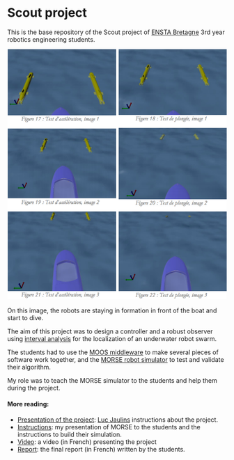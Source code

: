 # Scout project
This is the base repository of the Scout project of [ENSTA Bretagne](http://www.ensta-bretagne.fr) 3rd year robotics engineering students.

![Diving of the two robots](imgs/diving-test.png)

On this image, the robots are staying in formation in front of the boat and start to dive.

The aim of this project was to design a controller and a robust observer using [interval analysis](https://www.ensta-bretagne.fr/jaulin/intervalcourse.pdf) for the localization of an underwater robot swarm.

The students had to use the [MOOS middleware](http://www.themoos.org) to make several pieces of software work together, and the [MORSE robot simulator](https://www.openrobots.org/morse/doc/latest/morse.html) to test and validate their algorithm.

My role was to teach the MORSE simulator to the students and help them during the project.

#### More reading:
- [Presentation of the project](https://www.ensta-bretagne.fr/jaulin/mer2015_projet_start.pdf): [Luc Jaulins](https://www.ensta-bretagne.fr/jaulin/) instructions about the project.
- [Instructions](http://nicolaje.github.io/morse-scout): my presentation of MORSE to the students and the instructions to build their simulation.
- [Video](http://youtu.be/ATPabRHz0LA): a video (in French) presenting the project
- [Report](https://www.ensta-bretagne.fr/jaulin/mer2015_projet.pdf): the final report (in French) written by the students.
